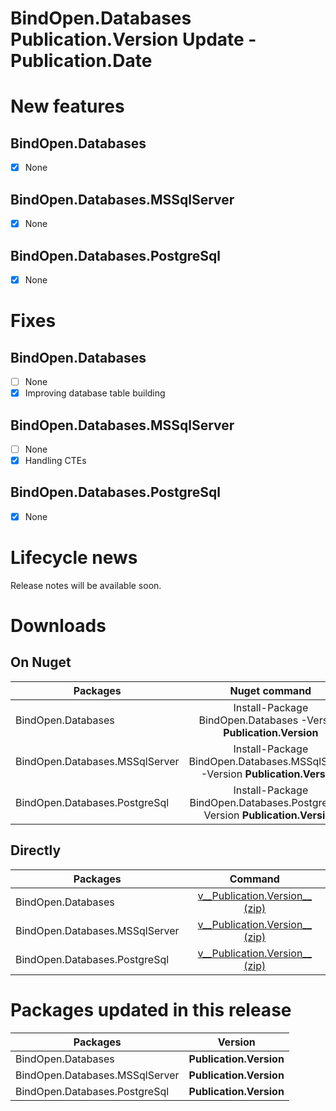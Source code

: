 BindOpen.Databases __Publication.Version__ Update - __Publication.Date__
====

# New features

## BindOpen.Databases

- [x] None

## BindOpen.Databases.MSSqlServer

- [x] None

## BindOpen.Databases.PostgreSql

- [x] None


# Fixes

## BindOpen.Databases

- [ ] None
- [x] Improving database table building

## BindOpen.Databases.MSSqlServer

- [ ] None
- [x] Handling CTEs

## BindOpen.Databases.PostgreSql

- [x] None


# Lifecycle news

Release notes will be available soon.


# Downloads

## On Nuget

| Packages                       |                                  Nuget command                               |
|--------------------------------|:----------------------------------------------------------------------------:|
| BindOpen.Databases             | Install-Package BindOpen.Databases -Version __Publication.Version__              |
| BindOpen.Databases.MSSqlServer | Install-Package BindOpen.Databases.MSSqlServer -Version __Publication.Version__  |
| BindOpen.Databases.PostgreSql  | Install-Package BindOpen.Databases.PostgreSql -Version __Publication.Version__   |

## Directly

| Packages                       |                                                                             Command                                                                                |
|--------------------------------|:------------------------------------------------------------------------------------------------------------------------------------------------------------------:|
| BindOpen.Databases             | [v__Publication.Version__ (zip)](https://storage.bindopen.org/pgrkhpym/releases/bindopen.databases/BindOpen.Databases-__Publication.Version__.zip)                         |
| BindOpen.Databases.MSSqlServer | [v__Publication.Version__ (zip)](https://storage.bindopen.org/pgrkhpym/releases/bindopen.databases.mssqlserver/BindOpen.Databases.MSSqlServer-__Publication.Version__.zip) |
| BindOpen.Databases.PostgreSql  | [v__Publication.Version__ (zip)](https://storage.bindopen.org/pgrkhpym/releases/bindOpen.databases.postgresql/BindOpen.Databases.PostgreSql-__Publication.Version__.zip)   |


# Packages updated in this release

| Packages                       |         Version       |
|--------------------------------|:---------------------:|
| BindOpen.Databases             | __Publication.Version__   |
| BindOpen.Databases.MSSqlServer | __Publication.Version__   |
| BindOpen.Databases.PostgreSql  | __Publication.Version__   |

